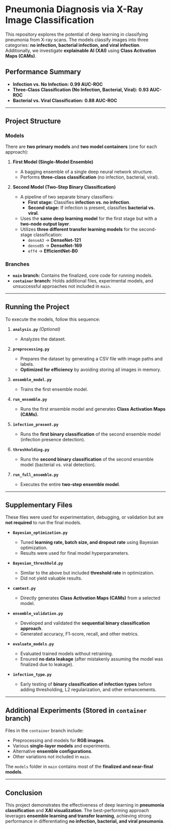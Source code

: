 # **Pneumonia Diagnosis via X-Ray Image Classification**

This repository explores the potential of deep learning in classifying pneumonia from X-ray scans. The models classify images into three categories: **no infection, bacterial infection, and viral infection**. Additionally, we investigate **explainable AI (XAI)** using **Class Activation Maps (CAMs)**.

## **Performance Summary**
- **Infection vs. No Infection:** **0.99 AUC-ROC**
- **Three-Class Classification (No Infection, Bacterial, Viral):** **0.93 AUC-ROC**
- **Bacterial vs. Viral Classification:** **0.88 AUC-ROC**

---

## **Project Structure**

### **Models**
There are **two primary models** and **two model containers** (one for each approach):

1. **First Model (Single-Model Ensemble)**
   - A bagging ensemble of a single deep neural network structure.
   - Performs **three-class classification** (no infection, bacterial, viral).

2. **Second Model (Two-Step Binary Classification)**
   - A pipeline of two separate binary classifiers:
     - **First stage:** Classifies **infection vs. no infection**.
     - **Second stage:** If infection is present, classifies **bacterial vs. viral**.
   - Uses the **same deep learning model** for the first stage but with a **two-node output layer**.
   - Utilizes **three different transfer learning models** for the second-stage classification:
     - `denseA3` → **DenseNet-121**
     - `denseB5` → **DenseNet-169**
     - `eff4` → **EfficientNet-B0**

### **Branches**
- **`main` branch:** Contains the finalized, core code for running models.
- **`container` branch:** Holds additional files, experimental models, and unsuccessful approaches not included in `main`.

---

## **Running the Project**
To execute the models, follow this sequence:

1. **`analysis.py`** *(Optional)*
   - Analyzes the dataset.

2. **`preprocessing.py`**
   - Prepares the dataset by generating a CSV file with image paths and labels.
   - **Optimized for efficiency** by avoiding storing all images in memory.

3. **`ensemble_model.py`**
   - Trains the first ensemble model.

4. **`run_ensemble.py`**
   - Runs the first ensemble model and generates **Class Activation Maps (CAMs).**

5. **`infection_present.py`**
   - Runs the **first binary classification** of the second ensemble model (infection presence detection).

6. **`threshholding.py`**
   - Runs the **second binary classification** of the second ensemble model (bacterial vs. viral detection).

7. **`run_full_ensemble.py`**
   - Executes the entire **two-step ensemble model**.

---

## **Supplementary Files**
These files were used for experimentation, debugging, or validation but are **not required** to run the final models.

- **`Bayesian_optimization.py`**  
  - Tuned **learning rate, batch size, and dropout rate** using Bayesian optimization.
  - Results were used for final model hyperparameters.

- **`Bayesian_threshhold.py`**  
  - Similar to the above but included **threshold rate** in optimization.
  - Did not yield valuable results.

- **`camtest.py`**  
  - Directly generates **Class Activation Maps (CAMs)** from a selected model.

- **`ensemble_validation.py`**  
  - Developed and validated the **sequential binary classification approach**.
  - Generated accuracy, F1-score, recall, and other metrics.

- **`evaluate_models.py`**  
  - Evaluated trained models without retraining.
  - Ensured **no data leakage** (after mistakenly assuming the model was finalized due to leakage).

- **`infection_type.py`**  
  - Early testing of **binary classification of infection types** before adding thresholding, L2 regularization, and other enhancements.

---

## **Additional Experiments (Stored in `container` branch)**
Files in the `container` branch include:
- Preprocessing and models for **RGB images**.
- Various **single-layer models** and experiments.
- Alternative **ensemble configurations**.
- Other variations not included in `main`.

The `models` folder in `main` contains most of the **finalized and near-final models**.

---

## **Conclusion**
This project demonstrates the effectiveness of deep learning in **pneumonia classification** and **XAI visualization**. The best-performing approach leverages **ensemble learning and transfer learning**, achieving strong performance in differentiating **no infection, bacterial, and viral pneumonia**.


